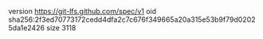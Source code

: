 version https://git-lfs.github.com/spec/v1
oid sha256:2f3ed70773172cedd4dfa2c7c676f349665a20a315e53b9f79d02025da1e2426
size 3118
